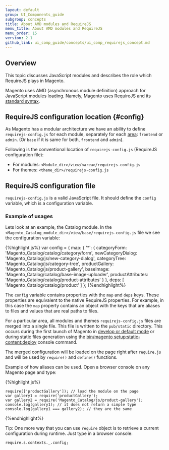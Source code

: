 ```yaml
---
layout: default
group: UI_Components_guide
subgroup: concepts
title: About AMD modules and RequireJS
menu_title: About AMD modules and RequireJS
menu_order: 15
version: 2.1
github_link: ui_comp_guide/concepts/ui_comp_requirejs_concept.md
---
```


## Overview

This topic discusses JavaScript modules and describes the role which RequireJS plays in Magento.

Magento uses AMD (asynchronous module definition) approach for JavaScript modules loading. Namely, Magento uses RequireJS and its [standard syntax](http://requirejs.org/docs/api.html#config).

## RequireJS configuration location {#config}

As Magento has a modular architecture we have an ability to define `requirejs-config.js` for each module, separately for each [area]({{page.baseurl}}architecture/archi_perspectives/components/modules/mod_and_areas.html): `frontend` or `admin`. (Or `base` if it is same for both, `frontend` and `admin`).

Following is the conventional location of `requirejs-config.js` (RequireJS configuration file):

- For modules: `<Module_dir>/view/<area>/requirejs-config.js`
- For themes: `<theme_dir>/requirejs-config.js`

## RequireJS configuration file

`requirejs-config.js` is a valid JavaScript file. It should define the `config` variable, which is a configuration variable.

### Example of usages

Lets look at an example, the Catalog module. In the `<Magento_Catalog_module_dir>/view/base/requirejs-config.js` file we see the configuration variable:

{%highlight js%}
var config = {
    map: {
        '*': {
            categoryForm:       'Magento_Catalog/catalog/category/form',
            newCategoryDialog:  'Magento_Catalog/js/new-category-dialog',
            categoryTree:       'Magento_Catalog/js/category-tree',
            productGallery:     'Magento_Catalog/js/product-gallery',
            baseImage:          'Magento_Catalog/catalog/base-image-uploader',
            productAttributes:  'Magento_Catalog/catalog/product-attributes'
        }
    },
    deps: [
        'Magento_Catalog/catalog/product'
    ]
};
{%endhighlight%}


The `config` variable contains properties with the `map` and `deps` keys. These properties are equivalent to the native RequireJS properties. For example, in this case  the `map` property contains an object with the keys that are aliases to files and values that are real paths to files.

For a particular area, all modules and themes `requirejs-config.js` files are merged into a single file. This file is written to the `pub/static` directory. This occurs during the first launch of Magento in [develop or default mode]({{page.baseurl}}config-guide/bootstrap/magento-modes.html) or during static files generation using the [bin/magento setup:static-content:deploy]({{page.baseurl}}config-guide/cli/config-cli-subcommands-static-view.html) console command.

The merged configuration will be loaded on the page right after `require.js` and will be used by `require()` and `define()` functions.

Example of how aliases can be used. Open a browser console on any Magento page and type:

{%highlight js%}

	require(['productGallery']); // load the module on the page
	var gallery1 = require('productGallery');
    var gallery2 = require('Magento_Catalog/js/product-gallery');
	console.log(gallery1); // it does not return a simple type
    console.log(gallery1 === gallery2); // they are the same

{%endhighlight%}


Tip: One more way that you can use `require` object is to retrieve a current configuration during runtime. Just type in a browser console:

	require.s.contexts._.config;
